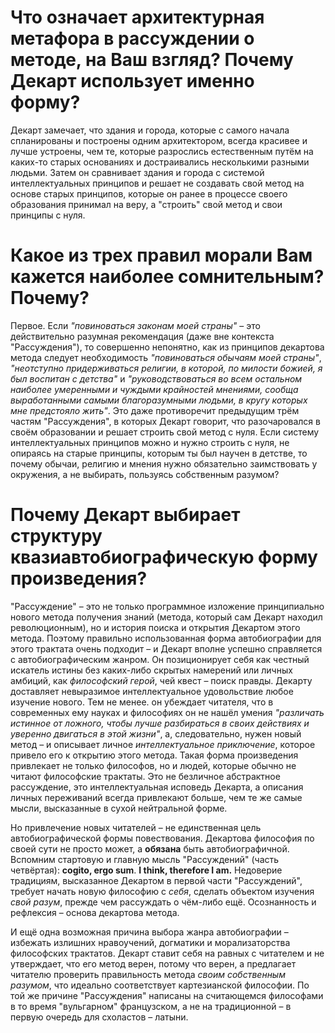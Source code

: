 # Что означает архитектурная метафора в рассуждении о методе, на Ваш взгляд? Почему Декарт использует именно форму?

Декарт замечает, что здания и города, которые с самого начала спланированы и построены одним архитектором, всегда красивее и лучше устроены, чем те, которые разрослись естественным путём на каких-то старых основаниях и достраивались несколькими разными людьми. Затем он сравнивает здания и города с системой интеллектуальных принципов и решает не создавать свой метод на основе старых принципов, которые он ранее в процессе своего образования принимал на веру, а "строить" свой метод и свои принципы с нуля.

# Какое из трех правил морали Вам кажется наиболее сомнительным? Почему?

Первое. Если *"повиноваться законам моей страны"* – это действительно разумная рекомендация (даже вне контекста "Рассуждения"), то совершенно непонятно, как из принципов декартова метода следует необходимость *"повиноваться обычаям моей страны"*, *"неотступно придерживаться религии, в которой, по милости божией, я был воспитан с детства"* и *"руководствоваться во всем остальном наиболее умеренными и чуждыми крайностей мнениями, сообща выработанными самыми благоразумными людьми, в кругу которых мне предстояло жить"*. Это даже противоречит предыдущим трём частям "Рассуждения", в которых Декарт говорит, что разочаровался в своём образовании и решает строить свой метод с нуля. Если систему интеллектуальных принципов можно и нужно строить с нуля, не опираясь на старые принципы, которым ты был научен в детстве, то почему обычаи, религию и мнения нужно обязательно заимствовать у окружения, а не выбирать, пользуясь собственным разумом?

# Почему Декарт выбирает структуру квазиавтобиографическую форму произведения?

"Рассуждение" – это не только программное изложение принципиально нового метода получения знаний (метода, который сам Декарт находил революционным), но и история поиска и открытия Декартом этого метода. Поэтому правильно использованная форма автобиографии для этого трактата очень подходит – и Декарт вполне успешно справляется с автобиографическим жанром. Он позиционирует себя как честный искатель истины без каких-либо скрытых намерений или личных амбиций, как *философский герой*, чей квест – поиск правды. Декарту доставляет невыразимое интеллектуальное удовольствие любое изучение нового. Тем не менее. он убеждает читателя, что в современных ему науках и философиях он не нашёл умения *"различать истинное от ложного, чтобы лучше разбираться в своих действиях и уверенно двигаться в этой жизни"*, а, следовательно, нужен новый метод – и описывает личное *интеллектуальное приключение*, которое привело его к открытию этого метода. Такая форма произведения привлекает не только философов, но и людей, которые обычно не читают философские трактаты. Это не безличное абстрактное рассуждение, это интеллектуальная исповедь Декарта, а описания личных переживаний всегда привлекают больше, чем те же самые мысли, высказанные в сухой нейтральной форме.

Но привлечение новых читателей – не единственная цель автобиографической формы повествования. Декартова философия по своей сути не просто может, а **обязана** быть автобиографичной. Вспомним стартовую и главную мысль "Рассуждений" (часть четвёртая): **cogito, ergo sum**. **I think, therefore I am.** Недоверие традициям, высказанное Декартом в первой части "Рассуждений", требует начать новую философию с *себя*, сделать объектом изучения *свой разум*, прежде чем рассуждать о чём-либо ещё. Осознанность и рефлексия – основа декартова метода.

И ещё одна возможная причина выбора жанра автобиографии – избежать излишних нравоучений, догматики и морализаторства философских трактатов. Декарт ставит себя на равных с читателем и не утверждает, что его метод верен, потому что верен, а предлагает читателю проверить правильность метода *своим собственным разумом*, что идеально соответствует картезианской философии. По той же причине "Рассуждения" написаны на считающемся философами в то время "вульгарном" французском, а не на традиционной – в первую очередь для схоластов – латыни.